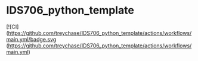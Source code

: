 # IDS706_python_template

[![CI](https://github.com/treychase/IDS706_python_template/actions/workflows/main.yml/badge.svg
(https://github.com/treychase/IDS706_python_template/actions/workflows/main.yml)
